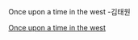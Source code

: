 Once  upon a time in the west
-김태원

[Once  upon a time in the west](https://www.youtube.com/shorts/Ip9pzX_9ek4)
